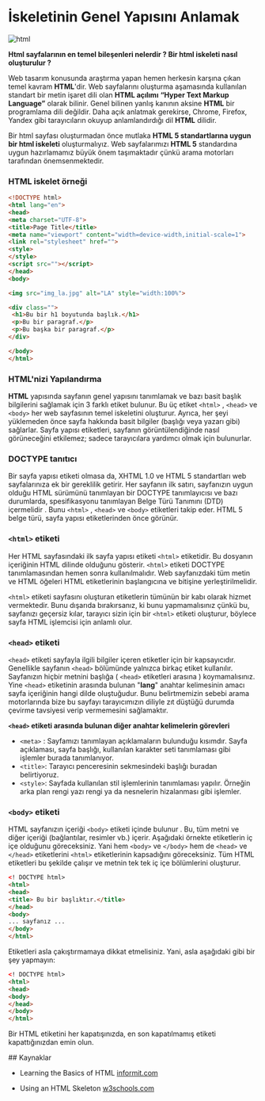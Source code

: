 # İskeletinin Genel Yapısını Anlamak



![html](https://raw.githubusercontent.com/Kodluyoruz/taskforce/main/html/i%CC%87skeletinin-genel-yapisini-anlamak/figures/html.jpg)



**Html sayfalarının en temel bileşenleri nelerdir ? Bir html iskeleti nasıl oluşturulur ?**



Web tasarım konusunda araştırma yapan hemen herkesin karşına çıkan temel kavram **HTML**'dir. Web sayfalarını oluşturma aşamasında kullanılan standart bir metin işaret dili olan **HTML açılımı** **“Hyper Text Markup Language”** olarak bilinir. Genel bilinen yanlış kanının aksine **HTML** bir programlama dili değildir. Daha açık anlatmak gerekirse, Chrome, Firefox, Yandex gibi tarayıcıların okuyup anlamlandırdığı dil **HTML** dilidir.



Bir html sayfası oluşturmadan önce mutlaka **HTML 5 standartlarına uygun bir html iskeleti** oluşturmalıyız. Web sayfalarımızı **HTML 5** standardına uygun hazırlamamız büyük önem taşımaktadır çünkü arama motorları tarafından önemsenmektedir.

### HTML iskelet örneği

```html
<!DOCTYPE html>
<html lang="en">
<head>
<meta charset="UTF-8">
<title>Page Title</title>
<meta name="viewport" content="width=device-width,initial-scale=1">
<link rel="stylesheet" href="">
<style>
</style>
<script src=""></script>
</head>
<body>

<img src="img_la.jpg" alt="LA" style="width:100%">

<div class="">
 <h1>Bu bir h1 boyutunda başlık.</h1>
 <p>Bu bir paragraf.</p>
 <p>Bu başka bir paragraf.</p>
</div>

</body>
</html>
```

### HTML'nizi Yapılandırma

**HTML** yapısında sayfanın genel yapısını tanımlamak ve bazı basit başlık bilgilerini sağlamak için 3 farklı etiket bulunur. Bu üç etiket `<html>` , `<head>` ve `<body>` her web sayfasının temel iskeletini oluşturur. Ayrıca, her şeyi yüklemeden önce sayfa hakkında basit bilgiler (başlığı veya yazarı gibi) sağlarlar. Sayfa yapısı etiketleri, sayfanın görüntülendiğinde nasıl görüneceğini etkilemez; sadece tarayıcılara yardımcı olmak için bulunurlar.



### DOCTYPE tanıtıcı

Bir sayfa yapısı etiketi olmasa da, XHTML 1.0 ve HTML 5 standartları web sayfalarınıza ek bir gereklilik getirir. Her sayfanın ilk satırı, sayfanızın uygun olduğu HTML sürümünü tanımlayan bir DOCTYPE tanımlayıcısı ve bazı durumlarda, spesifikasyonu tanımlayan Belge Türü Tanımını (DTD) içermelidir . Bunu ``<html>`` , `<head>` ve `<body>` etiketleri takip eder. HTML 5 belge türü, sayfa yapısı etiketlerinden önce görünür.

### `<html>` etiketi

Her HTML sayfasındaki ilk sayfa yapısı etiketi ``<html>`` etiketidir. Bu dosyanın içeriğinin HTML dilinde olduğunu gösterir. `<html>` etiketi DOCTYPE tanımlamasından hemen sonra kullanılmalıdır. Web sayfanızdaki tüm metin ve HTML öğeleri HTML etiketlerinin başlangıcına ve bitişine yerleştirilmelidir.

`<html>` etiketi sayfasını oluşturan etiketlerin tümünün bir kabı olarak hizmet vermektedir. Bunu dışarıda bırakırsanız, ki bunu yapmamalısınız çünkü bu, sayfanızı geçersiz kılar, tarayıcı sizin için bir `<html>` etiketi oluşturur, böylece sayfa HTML işlemcisi için anlamlı olur.


### `<head>` etiketi

`<head>` etiketi sayfayla ilgili bilgiler içeren etiketler için bir kapsayıcıdır. Genellikle sayfanın `<head>` bölümünde yalnızca birkaç etiket kullanılır. Sayfanızın hiçbir metnini başlığa ( `<head>` etiketleri arasına ) koymamalısınız. Yine `<head>` etiketinin arasında bulunan "**lang**" anahtar kelimesinin amacı sayfa içeriğinin hangi dilde oluştuğudur. Bunu belirtmemizin sebebi arama motorlarında bize bu sayfayı tarayıcımızın diliyle zıt düştüğü durumda çevirme tavsiyesi verip vermemesini sağlamaktır.

**`<head>` etiketi arasında bulunan diğer anahtar kelimelerin görevleri**

- `<meta>` : Sayfamızı tanımlayan açıklamaların bulunduğu kısımdır. Sayfa açıklaması, sayfa başlığı, kullanılan karakter seti tanımlaması gibi işlemler burada tanımlanıyor.
- `<title>`: Tarayıcı penceresinin sekmesindeki başlığı buradan belirtiyoruz.
- `<style>`: Sayfada kullanılan stil işlemlerinin tanımlaması yapılır. Örneğin arka plan rengi yazı rengi ya da nesnelerin hizalanması gibi işlemler.



### `<body>` etiketi

HTML sayfanızın içeriği `<body>` etiketi içinde bulunur . Bu, tüm metni ve diğer içeriği (bağlantılar, resimler vb.) içerir. Aşağıdaki örnekte etiketlerin iç içe olduğunu göreceksiniz. Yani hem  ``<body>`` ve ``</body>`` hem de ``<head>`` ve `</head>` etiketlerini  `<html>` etiketlerinin kapsadığını göreceksiniz. Tüm HTML etiketleri bu şekilde çalışır ve metnin tek tek iç içe bölümlerini oluşturur.

```html
<! DOCTYPE html> 
<html> 
<head> 
<title> Bu bir başlıktır.</title> 
</head> 
<body> 
... sayfanız ... 
</body> 
</html>
```

Etiketleri asla çakıştırmamaya dikkat etmelisiniz. Yani, asla aşağıdaki gibi bir şey yapmayın:

```html
<! DOCTYPE html> 
<html> 
<head> 
<body> 
</head> 
</body> 
</html>
```

Bir HTML etiketini her kapatışınızda, en son kapatılmamış etiketi kapattığınızdan emin olun.

## Kaynaklar

- Learning the Basics of HTML [informit.com](https://www.informit.com/articles/article.aspx?p=2472081)

- Using an HTML Skeleton [w3schools.com](https://www.w3schools.com/w3css/w3css_web_html.asp)
  

